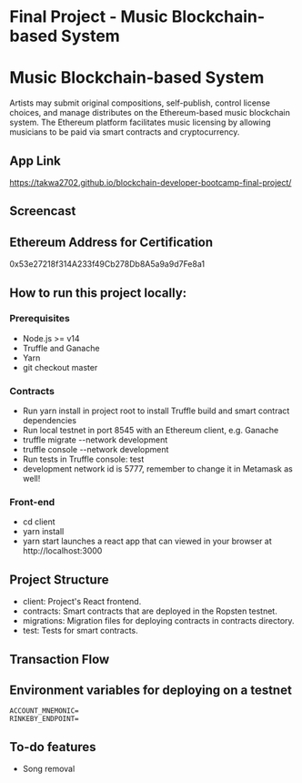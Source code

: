 # Final Project -  Music Blockchain-based System

# Music Blockchain-based System
Artists may submit original compositions, self-publish, control license choices, and manage distributes on the Ethereum-based music blockchain system. The Ethereum platform facilitates music licensing by allowing musicians to be paid via smart contracts and cryptocurrency.
## App Link
https://takwa2702.github.io/blockchain-developer-bootcamp-final-project/

## Screencast

## Ethereum Address for Certification
0x53e27218f314A233f49Cb278Db8A5a9a9d7Fe8a1

## How to run this project locally:
 ### Prerequisites
   - Node.js >= v14
   - Truffle and Ganache
   - Yarn
   - git checkout master
   
 ### Contracts
   - Run yarn install in project root to install Truffle build and smart contract dependencies
   - Run local testnet in port 8545 with an Ethereum client, e.g. Ganache
   - truffle migrate --network development
   - truffle console --network development
   - Run tests in Truffle console: test
   - development network id is 5777, remember to change it in Metamask as well!

 ### Front-end
  - cd client
  - yarn install
  - yarn start launches a react app that can viewed in your browser at http://localhost:3000

## Project Structure
  - client: Project's React frontend.
  - contracts: Smart contracts that are deployed in the Ropsten testnet.
  - migrations: Migration files for deploying contracts in contracts directory.
  - test: Tests for smart contracts.


## Transaction Flow

## Environment variables for deploying on a testnet
    ACCOUNT_MNEMONIC=
    RINKEBY_ENDPOINT=

## To-do features
   - Song removal




